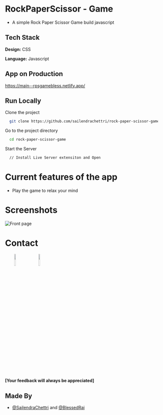 
# RockPaperScissor - Game

- A simple Rock Paper Scissor Game build javascript

## Tech Stack

**Design:** CSS

**Language:** Javascript
  
## App on Production

https://main--rpsgamebless.netlify.app/

## Run Locally

Clone the project

```bash
  git clone https://github.com/sailendrachettri/rock-paper-scissor-game.git
```

Go to the project directory

```bash 
  cd rock-paper-scissor-game
```

Start the Server

```bash
  // Install Live Server extensiton and Open
```

<!-- # New features to be added -->

# Current features of the app
- Play the game to relax your mind

# Screenshots
<p><img src="https://drive.google.com/uc?export=view&id=12KGNhOf9_FGj-F2qUUV8Y2iantfyfEP_" alt="Front page"></p>

# Contact
<p><span style="margin-right: 30px;"></span><a href="https://www.linkedin.com/in/sailendrachettri/"><img target="_blank" src="https://cdn.jsdelivr.net/gh/devicons/devicon/icons/linkedin/linkedin-original.svg" style="width: 10%;"></a><span style="margin-right: 30px;"></span><a href="https://github.com/sailendrachettri/"><img target="_blank" src="https://cdn.jsdelivr.net/gh/devicons/devicon/icons/github/github-original.svg" style="width: 10%;"></a></p>

#### [Your feedback will always be appreciated]


## Made By
- [@SailendraChettri](https://www.instagram.com/01_sailendra) and [@BlessedRai](https://www.instagram.com/blessed_is_hapak)
